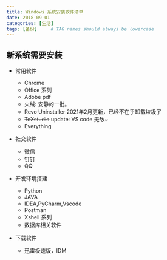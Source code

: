 ```yaml
---
title: Windows 系统安装软件清单
date: 2018-09-01
categories: [生活]
tags: [备份]     # TAG names should always be lowercase
---
```


## 新系统需要安装
- 常用软件
  - Chrome
  - Office 系列
  - Adobe pdf
  - 火绒: 安静的一批。
  - ~~Revo Uninstaller~~ 2021年2月更新，已经不在乎卸载垃圾了
  - ~~TeXstudio~~  update: VS code 无敌~
  - Everything

- 社交软件
  - 微信
  - 钉钉
  - QQ
- 开发环境搭建
  - Python
  - JAVA
  - IDEA,PyCharm,Vscode
  - Postman
  - Xshell 系列
  - 数据库相关软件
- 下载软件
  - 迅雷极速版，IDM

